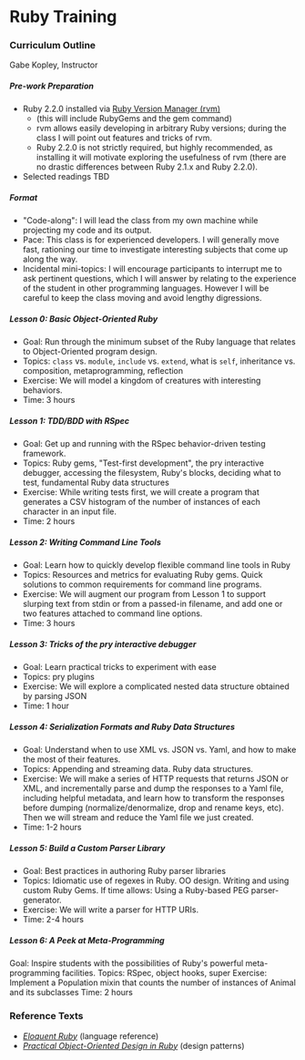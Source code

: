 # Ruby Training
### Curriculum Outline

Gabe Kopley, Instructor

##### Pre-work Preparation

* Ruby 2.2.0 installed via [Ruby Version Manager (rvm)](https://rvm.io/)
    - (this will include RubyGems and the gem command)
    - rvm allows easily developing in arbitrary Ruby versions; during the class I will point out features and tricks of rvm.
    - Ruby 2.2.0 is not strictly required, but highly recommended, as installing it will motivate exploring the usefulness of rvm (there are no drastic differences between Ruby 2.1.x and Ruby 2.2.0).
* Selected readings TBD

##### Format
* "Code-along": I will lead the class from my own machine while projecting my code and its output.
* Pace: This class is for experienced developers. I will generally move fast, rationing our time to investigate interesting subjects that come up along the way.
* Incidental mini-topics: I will encourage participants to interrupt me to ask pertinent questions, which I will answer by relating to the experience of the student in other programming languages. However I will be careful to keep the class moving and avoid lengthy digressions.

##### Lesson 0: Basic Object-Oriented Ruby 
* Goal: Run through the minimum subset of the Ruby language that relates to Object-Oriented program design.
* Topics: `class` vs. `module`, `include` vs. `extend`, what is `self`, inheritance vs. composition, metaprogramming, reflection
* Exercise: We will model a kingdom of creatures with interesting behaviors.
* Time: 3 hours

##### Lesson 1: TDD/BDD with RSpec
* Goal: Get up and running with the RSpec behavior-driven testing framework.
* Topics: Ruby gems, "Test-first development", the pry interactive debugger, accessing the filesystem, Ruby's blocks, deciding what to test, fundamental Ruby data structures
* Exercise: While writing tests first, we will create a program that generates a CSV histogram of the number of instances of each character in an input file.
* Time: 2 hours

##### Lesson 2: Writing Command Line Tools
* Goal: Learn how to quickly develop flexible command line tools in Ruby
* Topics: Resources and metrics for evaluating Ruby gems. Quick solutions to common requirements for command line programs.
* Exercise: We will augment our program from Lesson 1 to support slurping text from stdin or from a passed-in filename, and add one or two features attached to command line options.
* Time: 3 hours

##### Lesson 3: Tricks of the pry interactive debugger
* Goal: Learn practical tricks to experiment with ease
* Topics: pry plugins
* Exercise: We will explore a complicated nested data structure obtained by parsing JSON
* Time:  1 hour

##### Lesson 4: Serialization Formats and Ruby Data Structures
* Goal: Understand when to use XML vs. JSON vs. Yaml, and how to make the most of their features.
* Topics: Appending and streaming data. Ruby data structures.
* Exercise: We will make a series of HTTP requests that returns JSON or XML, and incrementally parse and dump the responses to a Yaml file, including helpful metadata, and learn how to transform the responses before dumping (normalize/denormalize, drop and rename keys, etc). Then we will stream and reduce the Yaml file we just created.
* Time:  1-2 hours

##### Lesson 5: Build a Custom Parser Library
* Goal: Best practices in authoring Ruby parser libraries
* Topics: Idiomatic use of regexes in Ruby. OO design. Writing and using custom Ruby Gems. If time allows: Using a Ruby-based PEG parser-generator.
* Exercise: We will write a parser for HTTP URIs.
* Time: 2-4 hours

##### Lesson 6: A Peek at Meta-Programming

Goal: Inspire students with the possibilities of Ruby's powerful meta-programming facilities.
Topics: RSpec, object hooks, super
Exercise: Implement a Population mixin that counts the number of instances of Animal and its subclasses
Time: 2 hours

### Reference Texts

* [_Eloquent Ruby_](http://www.amazon.com/Eloquent-Ruby-Addison-Wesley-Professional-Series/dp/0321584104) (language reference)
* [_Practical Object-Oriented Design in Ruby_](http://www.amazon.com/Practical-Object-Oriented-Design-Ruby-Addison-Wesley/dp/0321721330) (design patterns)
